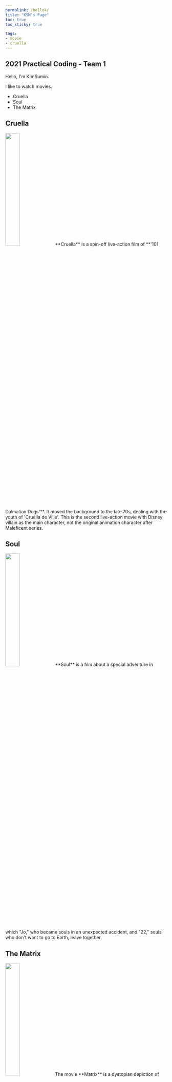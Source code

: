 ```yaml
---
permalink: /hello4/
title: "KSM's Page"
toc: true
toc_sticky: true

tags:
- movie
- cruella
---
```


## 2021 Practical Coding - Team 1

Hello, I'm KimSumin.

I like to watch movies.
* Cruella
* Soul
* The Matrix

## Cruella
<!--![크루엘라 포스터](https://movie-phinf.pstatic.net/20210512_139/1620799657168vGIqq_JPEG/movie_image.jpg)-->
<img src = "https://movie-phinf.pstatic.net/20210512_139/1620799657168vGIqq_JPEG/movie_image.jpg" width="30%">
**Cruella** is a spin-off live-action film of **'101 Dalmatian Dogs'**. It moved the background to the late 70s, dealing with the youth of 'Cruella de Ville'. This is the second live-action movie with Disney villain as the main character, not the original animation character after Maleficent series.

## Soul
<img src = "https://movie-phinf.pstatic.net/20210107_160/1609984702837oNdmw_JPEG/movie_image.jpg" width="30%">
**Soul** is a film about a special adventure in which "Jo," who became souls in an unexpected accident, and "22," souls who don't want to go to Earth, leave together.

## The Matrix
<img src = "https://movie-phinf.pstatic.net/20210107_160/1609984702837oNdmw_JPEG/movie_image.jpg" width="30%">
The movie **Matrix** is a dystopian depiction of the shocking future of mankind growing in artificial womb under the control of artificial intelligence robots in 2199 A.D.
